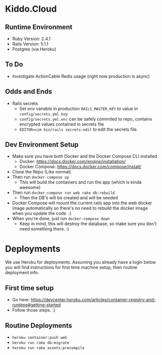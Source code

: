 # Kiddo.Cloud

## Runtime Environment
* Ruby Version: 2.4.1
* Rails Version: 5.1.1
* Postgres (via Heroku)

## To Do
* Investigate ActionCable Redis usage (right now production is async)

## Odds and Ends
* Rails secrets
  * Set env variable in production `RAILS_MASTER_KEY` to value in `config/secrets.yml.key`
  * `config/secrets.yml.enc` can be safely commited to repo, contains encrypted values contained in secrets file
  * `EDITOR=vim bin/rails secrets:edit` to edit the secrets file.

## Dev Environment Setup
* Make sure you have both Docker and the Docker Compose CLI installed
  * Docker: https://docs.docker.com/engine/installation/
  * Docker Compose: https://docs.docker.com/compose/install/
* Clone the Repo (Like normal)
* Then run `docker-compose up`
  * This will build the containers and run the app (which is kinda awesome)
* Then run `docker-compose run web rake db:rebuild`
  * Then the DB's will be created and will be seeded
* Docker Compose will mount the current rails app into the web docker image automatically so there's no need to rebuild 
the docker image when you update the code. :)
* When you're done, just run `docker-compose down`
  * Keep in mind, this will destroy the database, so make sure you don't need something there. :)

# Deployments

We use Heroku for deployments. Assuming you already have a login below you will find instructions for first time machine setup, then routine deployment info.

## First time setup

* Go here: https://devcenter.heroku.com/articles/container-registry-and-runtime#getting-started
* Follow those steps. :)

## Routine Deployments

* `heroku container:push web`
* `heroku run rake db:migrate`
* `heroku run rake assets:precompile`